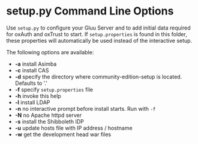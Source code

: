 # setup.py Command Line Options

Use `setup.py` to configure your Gluu Server and to add initial data required for
oxAuth and oxTrust to start. If `setup.properties` is found in this folder, these
properties will automatically be used instead of the interactive setup.

The following options are available:

* __-a__ install Asimba
* __-c__ install CAS
* __-d__ specify the directory where community-edition-setup is located. Defaults to '.'
* __-f__ specify `setup.properties` file
* __-h__ invoke this help
* __-l__ install LDAP
* __-n__ no interactive prompt before install starts. Run with `-f`
* __-N__ no Apache httpd server
* __-s__ install the Shibboleth IDP
* __-u__ update hosts file with IP address / hostname
* __-w__ get the development head war files

